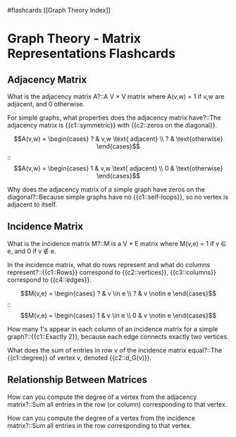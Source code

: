 #flashcards [[Graph Theory Index]]
# Graph Theory - Matrix Representations Flashcards

## Adjacency Matrix
What is the adjacency matrix A?::A V × V matrix where A(v,w) = 1 if v,w are adjacent, and 0 otherwise.

For simple graphs, what properties does the adjacency matrix have?::The adjacency matrix is {{c1::symmetric}} with {{c2::zeros on the diagonal}}.

$$A(v,w) = \begin{cases} ? & v,w \text{ adjacent} \\ ? & \text{otherwise} \end{cases}$$::$$A(v,w) = \begin{cases} 1 & v,w \text{ adjacent} \\ 0 & \text{otherwise} \end{cases}$$

Why does the adjacency matrix of a simple graph have zeros on the diagonal?::Because simple graphs have no {{c1::self-loops}}, so no vertex is adjacent to itself.

## Incidence Matrix
What is the incidence matrix M?::M is a V × E matrix where M(v,e) = 1 if v ∈ e, and 0 if v ∉ e.

In the incidence matrix, what do rows represent and what do columns represent?::{{c1::Rows}} correspond to {{c2::vertices}}, {{c3::columns}} correspond to {{c4::edges}}.

$$M(v,e) = \begin{cases} ? & v \in e \\ ? & v \notin e \end{cases}$$::$$M(v,e) = \begin{cases} 1 & v \in e \\ 0 & v \notin e \end{cases}$$

How many 1's appear in each column of an incidence matrix for a simple graph?::{{c1::Exactly 2}}, because each edge connects exactly two vertices.

What does the sum of entries in row v of the incidence matrix equal?::The {{c1::degree}} of vertex v, denoted {{c2::d_G(v)}}.

## Relationship Between Matrices
How can you compute the degree of a vertex from the adjacency matrix?::Sum all entries in the row (or column) corresponding to that vertex.

How can you compute the degree of a vertex from the incidence matrix?::Sum all entries in the row corresponding to that vertex.
